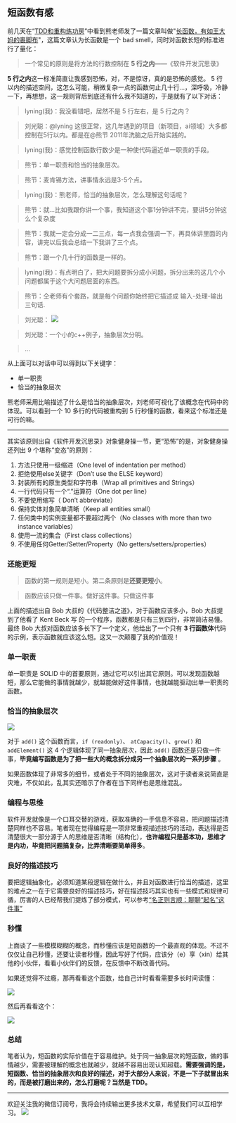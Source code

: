 ## 短函数有感

前几天在“[TDD和重构练功房](https://mp.weixin.qq.com/s/y4wqiT1JrkzR3MVfLA1FqQ)”中看到熊老师发了一篇文章叫做"[长函数，有如王大妈的裹脚布](https://mp.weixin.qq.com/s/spfKpPid1-vacmQsk3bKvg)"，这篇文章认为长函数是一个 bad smell，同时对函数长短的标准进行了量化：
> 一个常见的原则是将方法的行数控制在 **5 行之内**——《软件开发沉思录》

**5 行之内**这一标准简直让我感到恐怖，对，不是惊讶，真的是恐怖的感觉。 5 行以内的描述空间，这怎么可能，稍微复杂一点的函数何止几十行...，深呼吸，冷静一下，再想想，这一规则背后到底还有什么我不知道的，于是就有了以下对话：
> lyning(我)：我没看错吧，居然不是 5 行左右，是 5 行之内？

> 刘光聪：@lyning 这很正常，这几年遇到的项目（新项目，ai领域）大多都控制在5行以内。都是在@熊节 2011年洗脑之后开始实践的。

> lyning(我)：感觉控制函数行数少是一种使代码逼近单一职责的手段。

> 熊节：单一职责和恰当的抽象层次。

> 熊节：麦肯锡方法，讲事情永远是3-5个点。

> lyning(我)：熊老师，恰当的抽象层次，怎么理解这句话呢？

> 熊节：就…比如我跟你讲一个事，我知道这个事1分钟讲不完，要讲5分钟这么个复杂度

> 熊节：我就一定会分成一二三点，每一点我会强调一下，再具体讲里面的内容，讲完以后我会总结一下我讲了三个点。

> 熊节：跟一个几十行的函数是一样的。

> lyning(我)：有点明白了，把大问题要拆分成小问题，拆分出来的这几个小问题都属于这个大问题层面的东西。

> 熊节：仝老师有个套路，就是每个问题你始终把它描述成 输入-处理-输出 三句话.

> 刘光聪：
![](https://user-gold-cdn.xitu.io/2019/4/28/16a62d77255fd7a7?w=2199&h=1902&f=jpeg&s=1953699)

> 刘光聪：一个小的c++例子，抽象层次分明。

> ...

从上面可以对话中可以得到以下关键字：
- 单一职责
- 恰当的抽象层次

熊老师采用比喻描述了什么是恰当的抽象层次，刘老师可视化了该概念在代码中的体现。可以看到一个 10 多行的代码被重构到 5 行秒懂的函数，看来这个标准还是可行的嘛。

***

其实该原则出自《软件开发沉思录》对象健身操一节，更“恐怖”的是，对象健身操还列出 9 个堪称“变态”的原则：

1. 方法只使用一级缩进（One level of indentation per method）
2. 拒绝使用else关键字（Don’t use the ELSE keyword）
3. 封装所有的原生类型和字符串（Wrap all primitives and Strings）
4. 一行代码只有一个“.”运算符（One dot per line）
5. 不要使用缩写（ Don’t abbreviate）
6. 保持实体对象简单清晰（Keep all entities small）
7. 任何类中的实例变量都不要超过两个（No classes with more than two instance variables）
8. 使用一流的集合（First class collections）
9. 不使用任何Getter/Setter/Property（No getters/setters/properties）

### 还能更短

> 函数的第一规则是短小。第二条原则是**还要更短小**。

> 函数应该只做一件事。做好这件事。只做这件事

上面的描述出自 Bob 大叔的《代码整洁之道》，对于函数应该多小，Bob 大叔提到了他看了 Kent Beck 写 的一个程序，函数都是只有三到四行，非常简洁易懂。最终 Bob 大叔对函数应该多长下了一个定义，他给出了一个只有 **3 行函数体**代码的示例，表示函数就应该这么短。这又一次颠覆了我的价值观！

### 单一职责

单一职责是 SOLID 中的首要原则，通过它可以引出其它原则。可以发现函数越短，那么它能做的事情就越少，就越能做好这件事情，也就越能驱动出单一职责的函数。

### 恰当的抽象层次

![](https://user-gold-cdn.xitu.io/2019/4/28/16a62d77255fd7a7?w=2199&h=1902&f=jpeg&s=1953699)

对于 `add()` 这个函数而言，`if (readonly)`、 `atCapacity()`、`grow()` 和 `addElement()` 这 4 个逻辑体现了同一抽象层次，因此 `add()` 函数还是只做一件事，**毕竟编写函数是为了把一些大的概念拆分成另一个抽象层次的一系列步骤** 。

如果函数体现了非常多的细节，或者处于不同的抽象层次，这对于读者来说简直是灾难，不仅如此，乱其实还暗示了作者在当下同样也是思维混乱。

### 编程与思维
软件开发就像是一个口耳交替的游戏，获取准确的一手信息不容易，把问题描述清楚同样也不容易。笔者现在觉得编程是一项非常重视描述技巧的活动，表达得是否清楚很大一部分源于人的思维是否清晰（结构化），**也许编程只是基本功，思维才是内功，毕竟把问题搞复杂，比弄清晰要简单得多**。

### 良好的描述技巧

要把逻辑抽象化，必须知道某段逻辑在做什么，并且对函数进行恰当的描述，这里的难点之一在于它需要良好的描述技巧，好在描述技巧其实也有一些模式和规律可循，厉害的人已经帮我们提炼了部分模式，可以参考[“名正则言顺：聊聊“起名”这件事”](https://mp.weixin.qq.com/s/fQt4AqdyJjkMFVR89m0xWg)

### 秒懂

上面谈了一些模模糊糊的概念，而秒懂应该是短函数的一个最直观的体现。不过不仅仅让自己秒懂，还要让读者秒懂，因此写好了代码，应该分（e）享（xin）给其他的小伙伴，看看小伙伴们的反馈，在反馈中不断改善代码。

如果还觉得不过瘾，那再看看这个函数，给自己计时看看需要多长时间读懂：

![](https://user-gold-cdn.xitu.io/2019/4/29/16a674d442c0613e?w=1368&h=1080&f=png&s=1475153)

然后再看看这个：

![](https://user-gold-cdn.xitu.io/2019/4/29/16a6768de782c5bb?w=1080&h=1440&f=png&s=3132570)

### 总结
笔者认为，短函数的实际价值在于容易维护。处于同一抽象层次的短函数，做的事情越少，需要被理解的概念也就越少，就越不容易出现认知超载。**需要强调的是，短函数、恰当的抽象层次和良好的描述，对于大部分人来说，不是一下子就冒出来的，而是被打磨出来的，怎么打磨呢？当然是 TDD。**

***
欢迎关注我的微信订阅号，我将会持续输出更多技术文章，希望我们可以互相学习。
![](https://user-gold-cdn.xitu.io/2019/3/19/16994f9fb3db7320?w=430&h=430&f=jpeg&s=40594)
